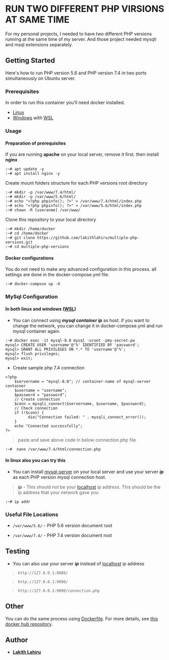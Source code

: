 # RUN TWO DIFFERENT PHP VIRSIONS AT SAME TIME

For my personal projects, I needed to have two different PHP versions running at the same time of my server. And those project needed mysqli and msql extensions separately.

## Getting Started

Here's how to run PHP version 5.6 and PHP version 7.4 in two ports simultaneously on Ubuntu server.

### Prerequisites


In order to run this container you'll need docker installed.

* [Linux](https://docs.docker.com/linux/started/)
* [Windows](https://docs.docker.com/windows/started) with [WSL](https://docs.microsoft.com/en-us/windows/wsl)

### Usage

#### Preparation of prerequisites

If you are running  **apache** on your local server, remove it first. then install **nginx**

```shell
:~# apt update -y
:~# apt install nginx -y
```

Create mount folders structure for each PHP versions root directory

```shell
:~# mkdir -p /var/www/7.4/html/
:~# mkdir -p /var/www/5.6/html/
:~# echo "<?php phpinfo(); ?>" > /var/www/7.4/html/index.php
:~# echo "<?php phpinfo(); ?>" > /var/www/5.6/html/index.php
:~# chown -R [useranme] /var/www/
```

Clone this repository to your local directory

```shell
:~# mkdir /home/docker
:~# cd /home/docker
:~# git clone https://github.com/lakithlahiru/multiple-php-versions.git
:~# cd multiple-php-versions
```

#### Docker configurations

You do not need to make any advanced configuration in this process. all settings are done in the docker-compose.yml file.

```shell
:~# docker-compose up -d
```

### MySql Configuration

#### In both linux and windows ([WSL](https://docs.microsoft.com/en-us/windows/wsl))

* You can connect using **_mysql container ip_** as host. if you want to change the network, you can change it in docker-compose.yml and run mysql container again.

```shel
:~# docker exec -it mysql-8.0 mysql -uroot -pmy-secret-pw
mysql> CREATE USER 'username'@'%' IDENTIFIED BY 'password';
mysql> GRANT ALL PRIVILEGES ON *.* TO 'username'@'%';
mysql> flush privileges;
mysql> exit;
```
* Create sample php 7.4 connection

```shel
<?php
    $servername = "mysql-8.0"; // container-name of mysql-server container
    $username = "username";
    $password = "password";
    // Create connection
    $conn = mysqli_connect($servername, $username, $password);
    // Check connection
    if (!$conn) {
          die("Connection failed: " . mysqli_connect_error());
    }
    echo "Connected successfully";
?>
```
> paste and save above code in below connection.php file
```shel
:~#  nano /var/www/7.4/html/connection.php
```
#### In linux also you can try this

* You can install [mysql-server](https://dev.mysql.com/doc/mysql-getting-started/en/) on your local server and use your server **_ip_** as each PHP version mysql connection host.

>**_ip_** - This should not be your [localhost](http://127.0.0.1) ip address. This should be the ip address that your network gave you

```shell
:~# ip addr
```
[comment]: # (* Also you can install mysql-server inside window and use your server ip as each PHP version mysql connection host.)

### Useful File Locations

* `/var/www/5.6/` - PHP 5.6 version document root
  
* `/var/www/7.4/` - PHP 7.4 version document root

## Testing

* You can also use your server **_ip_** instead of [localhost](http://127.0.0.1) ip address

>`http://127.0.0.1:8080/`

>`http://127.0.0.1:9090/`

>`http://127.0.0.1:9090/connection.php`

## Other

You can do the same process using [Dockerfile](https://docs.docker.com/). For more details, see [this docker hub repository](https://hub.docker.com/r/lakithlahiru/multiple-php-versions). 

## Author

* **[Lakith Lahiru](https://www.linkedin.com/in/lakithlahiru/)** 
